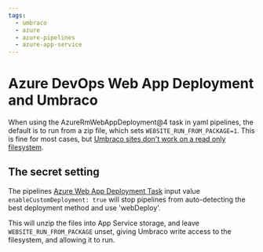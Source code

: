 ```yaml
---
tags:
  - umbraco
  - azure
  - azure-pipelines
  - azure-app-service
---
```


# Azure DevOps Web App Deployment and Umbraco

When using the AzureRmWebAppDeployment@4 task in yaml pipelines, the default is to run from a zip file, which sets `WEBSITE_RUN_FROM_PACKAGE=1`. This is fine for most cases, but [Umbraco sites don't work on a read only filesystem](https://docs.umbraco.com/umbraco-cms/fundamentals/setup/server-setup/azure-web-apps#issues-with-read-only-filesystems).

## The secret setting

The pipelines [Azure Web App Deployment Task](https://learn.microsoft.com/en-us/azure/devops/pipelines/tasks/reference/azure-rm-web-app-deployment-v4?view=azure-pipelines) input value `enableCustomDeployment: true` will stop pipelines from auto-detecting the best deployment method and use 'webDeploy'.

This will unzip the files into App Service storage, and leave `WEBSITE_RUN_FROM_PACKAGE` unset, giving Umbraco write access to the filesystem, and allowing it to run.
